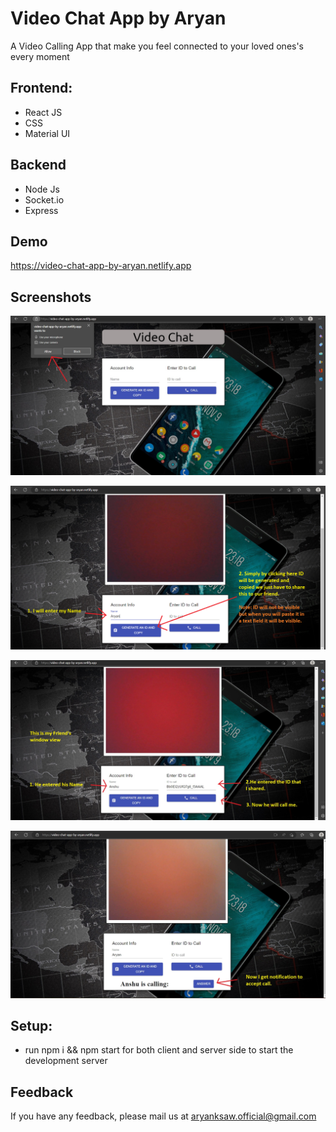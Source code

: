 
# Video Chat App by Aryan

A Video Calling App that make you feel connected to your loved ones's every moment



## Frontend:

- React JS
- CSS
- Material UI



## Backend

 - Node Js
 - Socket.io
 - Express

## Demo

https://video-chat-app-by-aryan.netlify.app


## Screenshots

![App Screenshot](Screenshots/img1.png)

![App Screenshot](Screenshots/img2.png)

![App Screenshot](Screenshots/img3.jpg)

![App Screenshot](Screenshots/img4.jpg)


## Setup:
- run npm i && npm start for both client and server side to start the development server
## Feedback

If you have any feedback, please mail us at aryanksaw.official@gmail.com

